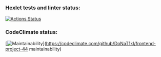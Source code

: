 ### Hexlet tests and linter status:
[![Actions Status](https://github.com/DoNaT1kl/frontend-project-44/workflows/hexlet-check/badge.svg)](https://github.com/DoNaT1kl/frontend-project-44/actions)
### CodeClimate status:
[![Maintainability](https://api.codeclimate.com/v1/badges/1f3e3ee3ec74d4340b83/maintainability)](https://codeclimate.com/github/DoNaT1kl/frontend-project-44
maintainability)